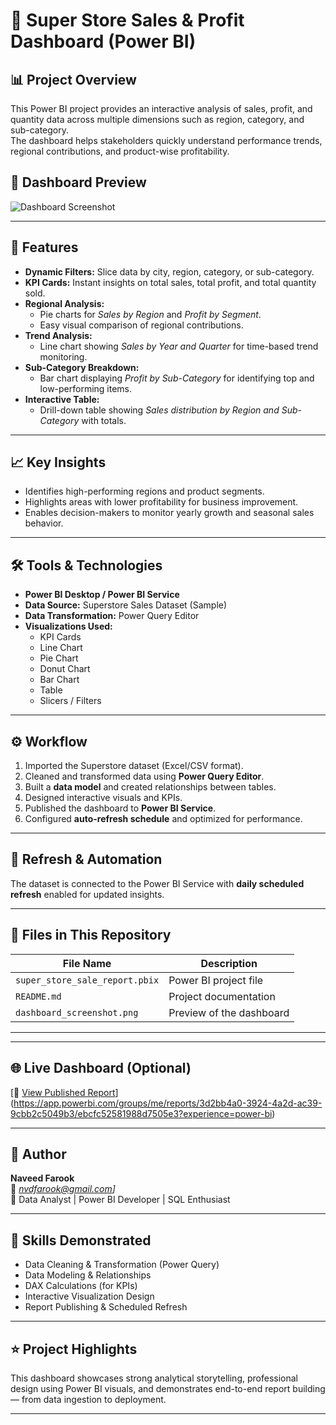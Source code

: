 # 🧾 Super Store Sales & Profit Dashboard (Power BI)

## 📊 Project Overview
This Power BI project provides an interactive analysis of sales, profit, and quantity data across multiple dimensions such as region, category, and sub-category.  
The dashboard helps stakeholders quickly understand performance trends, regional contributions, and product-wise profitability.


## 📸 Dashboard Preview
![Dashboard Screenshot](<img width="1564" height="683" alt="Screenshot (526)" src="https://github.com/user-attachments/assets/f4d2e721-510c-4b42-a88c-ce5356962751" />
)


---

## 🚀 Features
- **Dynamic Filters:** Slice data by city, region, category, or sub-category.  
- **KPI Cards:** Instant insights on total sales, total profit, and total quantity sold.  
- **Regional Analysis:**  
  - Pie charts for *Sales by Region* and *Profit by Segment*.  
  - Easy visual comparison of regional contributions.  
- **Trend Analysis:**  
  - Line chart showing *Sales by Year and Quarter* for time-based trend monitoring.  
- **Sub-Category Breakdown:**  
  - Bar chart displaying *Profit by Sub-Category* for identifying top and low-performing items.  
- **Interactive Table:**  
  - Drill-down table showing *Sales distribution by Region and Sub-Category* with totals.

---

## 📈 Key Insights
- Identifies high-performing regions and product segments.  
- Highlights areas with lower profitability for business improvement.  
- Enables decision-makers to monitor yearly growth and seasonal sales behavior.

---

## 🛠️ Tools & Technologies
- **Power BI Desktop / Power BI Service**
- **Data Source:** Superstore Sales Dataset (Sample)
- **Data Transformation:** Power Query Editor
- **Visualizations Used:**  
  - KPI Cards  
  - Line Chart  
  - Pie Chart  
  - Donut Chart  
  - Bar Chart  
  - Table  
  - Slicers / Filters

---

## ⚙️ Workflow
1. Imported the Superstore dataset (Excel/CSV format).  
2. Cleaned and transformed data using **Power Query Editor**.  
3. Built a **data model** and created relationships between tables.  
4. Designed interactive visuals and KPIs.  
5. Published the dashboard to **Power BI Service**.  
6. Configured **auto-refresh schedule** and optimized for performance.

---

## 📅 Refresh & Automation
The dataset is connected to the Power BI Service with **daily scheduled refresh** enabled for updated insights.

---

## 📁 Files in This Repository
| File Name | Description |
|------------|-------------|
| `super_store_sale_report.pbix` | Power BI project file |
| `README.md` | Project documentation |
| `dashboard_screenshot.png` | Preview of the dashboard |

---



---

## 🌐 Live Dashboard (Optional)
[🔗 [View Published Report](#)](https://app.powerbi.com/groups/me/reports/3d2bb4a0-3924-4a2d-ac39-9cbb2c5049b3/ebcfc52581988d7505e3?experience=power-bi)  


---

## 👤 Author
**Naveed Farook**  
📧 *nvdfarook@gmail.com]*  
💼 Data Analyst | Power BI Developer | SQL Enthusiast

---

## 🧠 Skills Demonstrated
- Data Cleaning & Transformation (Power Query)  
- Data Modeling & Relationships  
- DAX Calculations (for KPIs)  
- Interactive Visualization Design  
- Report Publishing & Scheduled Refresh  

---

## ⭐ Project Highlights
This dashboard showcases strong analytical storytelling, professional design using Power BI visuals, and demonstrates end-to-end report building — from data ingestion to deployment.

---

